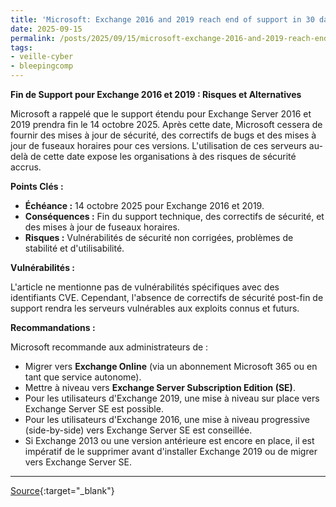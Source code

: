 ```yaml
---
title: 'Microsoft: Exchange 2016 and 2019 reach end of support in 30 days'
date: 2025-09-15
permalink: /posts/2025/09/15/microsoft-exchange-2016-and-2019-reach-end-of-support-in-30-days/
tags:
- veille-cyber
- bleepingcomp
---
```

**Fin de Support pour Exchange 2016 et 2019 : Risques et Alternatives**

Microsoft a rappelé que le support étendu pour Exchange Server 2016 et 2019 prendra fin le 14 octobre 2025. Après cette date, Microsoft cessera de fournir des mises à jour de sécurité, des correctifs de bugs et des mises à jour de fuseaux horaires pour ces versions. L'utilisation de ces serveurs au-delà de cette date expose les organisations à des risques de sécurité accrus.

**Points Clés :**

*   **Échéance :** 14 octobre 2025 pour Exchange 2016 et 2019.
*   **Conséquences :** Fin du support technique, des correctifs de sécurité, et des mises à jour de fuseaux horaires.
*   **Risques :** Vulnérabilités de sécurité non corrigées, problèmes de stabilité et d'utilisabilité.

**Vulnérabilités :**

L'article ne mentionne pas de vulnérabilités spécifiques avec des identifiants CVE. Cependant, l'absence de correctifs de sécurité post-fin de support rendra les serveurs vulnérables aux exploits connus et futurs.

**Recommandations :**

Microsoft recommande aux administrateurs de :

*   Migrer vers **Exchange Online** (via un abonnement Microsoft 365 ou en tant que service autonome).
*   Mettre à niveau vers **Exchange Server Subscription Edition (SE)**.
*   Pour les utilisateurs d'Exchange 2019, une mise à niveau sur place vers Exchange Server SE est possible.
*   Pour les utilisateurs d'Exchange 2016, une mise à niveau progressive (side-by-side) vers Exchange Server SE est conseillée.
*   Si Exchange 2013 ou une version antérieure est encore en place, il est impératif de le supprimer avant d'installer Exchange 2019 ou de migrer vers Exchange Server SE.

---
[Source](https://www.bleepingcomputer.com/news/microsoft/microsoft-exchange-2016-and-2019-reach-end-of-support-in-30-days/){:target="_blank"}
